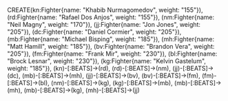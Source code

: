 CREATE(kn:Fighter{name: "Khabib Nurmagomedov", weight: "155"}),
(rd:Fighter{name: "Rafael Dos Anjos", weight: "155"}),
(nm:Fighter{name: "Neil Magny", weight: "170"}),
(jj:Fighter{name: "Jon Jones", weight: "205"}),
(dc:Fighter{name: "Daniel Cormier", weight: "205"}),
(mb:Fighter{name: "Michael Bisping", weight: "185"}),
(mh:Fighter{name: "Matt Hamill", weight: "185"}),
(bv:Fighter{name: "Brandon Vera", weight: "205"}),
(fm:Fighter{name: "Frank Mir", weight: "230"}),
(bl:Fighter{name: "Brock Lesnar", weight: "230"}),
(kg:Fighter{name: "Kelvin Gastelum", weight: "185"}),
(kn)-[:BEATS]->(rd),
(rd)-[:BEATS]->(nm),
(jj)-[:BEATS]->(dc),
(mb)-[:BEATS]->(mh),
(jj)-[:BEATS]->(bv),
(bv)-[:BEATS]->(fm),
(fm)-[:BEATS]->(bl),
(nm)-[:BEATS]->(kg),
(kg)-[:BEATS]->(mb),
(mb)-[:BEATS]->(mh),
(mb)-[:BEATS]->(kg),
(mh)-[:BEATS]->(jj)


